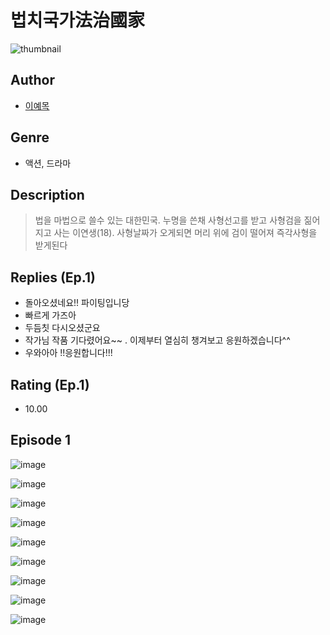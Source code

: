 # 법치국가法治國家
![thumbnail](https://image-comic.pstatic.net/user_contents_data/challenge_comic/2023/05/25/291649/upload_4123439330464577078_480x623.jpeg)

## Author
- [이예목](https://comic.naver.com/artistTitle?id=291649)

## Genre
- 액션, 드라마

## Description
> 법을 마법으로 쓸수 있는 대한민국. 누명을 쓴채 사형선고를 받고 사형검을 짊어지고 사는 이연생(18). 사형날짜가 오게되면 머리 위에 검이 떨어져 즉각사형을 받게된다

## Replies (Ep.1)
- 돌아오셨네요!! 파이팅입니당
- 빠르게 가즈아
- 두듬칫 다시오셨군요
- 작가님 작품 기다렸어요~~ . 이제부터 열심히 챙겨보고 응원하겠습니다^^
- 우와아아 !!응원합니다!!!

## Rating (Ep.1)
- 10.00

## Episode 1
![image](https://image-comic.pstatic.net/user_contents_data/challenge_comic/2023/05/26/291649/upload_3834875797189124966.jpeg)

![image](https://image-comic.pstatic.net/user_contents_data/challenge_comic/2023/05/26/291649/upload_4135767023948412002.jpeg)

![image](https://image-comic.pstatic.net/user_contents_data/challenge_comic/2023/05/26/291649/upload_7003205414111162935.jpeg)

![image](https://image-comic.pstatic.net/user_contents_data/challenge_comic/2023/05/25/291649/upload_3835155250041730146.jpeg)

![image](https://image-comic.pstatic.net/user_contents_data/challenge_comic/2023/05/26/291649/upload_7147269109743707702.jpeg)

![image](https://image-comic.pstatic.net/user_contents_data/challenge_comic/2023/05/26/291649/upload_7365973870403531365.jpeg)

![image](https://image-comic.pstatic.net/user_contents_data/challenge_comic/2023/05/25/291649/upload_7220506471198634593.jpeg)

![image](https://image-comic.pstatic.net/user_contents_data/challenge_comic/2023/05/26/291649/upload_7005122949491601716.jpeg)

![image](https://image-comic.pstatic.net/user_contents_data/challenge_comic/2023/05/26/291649/upload_4134693896321000242.jpeg)
